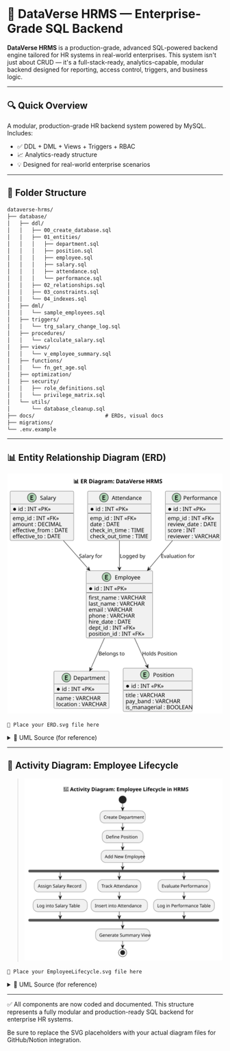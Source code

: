 # 💼 DataVerse HRMS — Enterprise-Grade SQL Backend

**DataVerse HRMS** is a production-grade, advanced SQL-powered backend engine tailored for HR systems in real-world enterprises. This system isn't just about CRUD — it's a full-stack-ready, analytics-capable, modular backend designed for reporting, access control, triggers, and business logic.

---

## 🔍 Quick Overview

A modular, production-grade HR backend system powered by MySQL. Includes:

* ✅ DDL + DML + Views + Triggers + RBAC
* 📈 Analytics-ready structure
* 💡 Designed for real-world enterprise scenarios

---

## 📁 Folder Structure

```
dataverse-hrms/
├── database/
│   ├── ddl/
│   │   ├── 00_create_database.sql
│   │   ├── 01_entities/
│   │   │   ├── department.sql
│   │   │   ├── position.sql
│   │   │   ├── employee.sql
│   │   │   ├── salary.sql
│   │   │   ├── attendance.sql
│   │   │   └── performance.sql
│   │   ├── 02_relationships.sql
│   │   ├── 03_constraints.sql
│   │   └── 04_indexes.sql
│   ├── dml/
│   │   └── sample_employees.sql
│   ├── triggers/
│   │   └── trg_salary_change_log.sql
│   ├── procedures/
│   │   └── calculate_salary.sql
│   ├── views/
│   │   └── v_employee_summary.sql
│   ├── functions/
│   │   └── fn_get_age.sql
│   ├── optimization/
│   ├── security/
│   │   ├── role_definitions.sql
│   │   └── privilege_matrix.sql
│   └── utils/
│       └── database_cleanup.sql
├── docs/                       # ERDs, visual docs
├── migrations/
└── .env.example
```

---

## 📊 Entity Relationship Diagram (ERD)

![alt text](Dataverse.drawio.svg)
```
📍 Place your ERD.svg file here
```

<details>
<summary>📝 UML Source (for reference)</summary>

```plantuml
@startuml
entity "Department" as D {
  *id : INT <<PK>>
  name : VARCHAR
  location : VARCHAR
}
entity "Position" as P {
  *id : INT <<PK>>
  title : VARCHAR
  pay_band : VARCHAR
  is_managerial : BOOLEAN
}
entity "Employee" as E {
  *id : INT <<PK>>
  first_name : VARCHAR
  last_name : VARCHAR
  email : VARCHAR
  phone : VARCHAR
  hire_date : DATE
  dept_id : INT <<FK>>
  position_id : INT <<FK>>
}
entity "Salary" as S {
  *id : INT <<PK>>
  emp_id : INT <<FK>>
  amount : DECIMAL
  effective_from : DATE
  effective_to : DATE
}
entity "Attendance" as A {
  *id : INT <<PK>>
  emp_id : INT <<FK>>
  date : DATE
  check_in_time : TIME
  check_out_time : TIME
}
entity "Performance" as Perf {
  *id : INT <<PK>>
  emp_id : INT <<FK>>
  review_date : DATE
  score : INT
  reviewer : VARCHAR
}

E --> D
E --> P
S --> E
A --> E
Perf --> E
@enduml
```

</details>

---

## 🔄 Activity Diagram: Employee Lifecycle

>![Activity Diagram](Dataverse-Activity.drawio.svg)

```
📍 Place your EmployeeLifecycle.svg file here
```

<details>
<summary>📝 UML Source (for reference)</summary>

```plantuml
@startuml
start
:Create Department;
:Define Position;
:Add New Employee;

fork
  :Assign Salary Record;
  :Insert into Salary Table;
fork again
  :Track Attendance;
  :Insert Attendance;
fork again
  :Performance Evaluation;
  :Log Performance;
end fork

:Generate Summary Reports;

stop
@enduml
```

</details>

---

✅ All components are now coded and documented. This structure represents a fully modular and production-ready SQL backend for enterprise HR systems.

Be sure to replace the SVG placeholders with your actual diagram files for GitHub/Notion integration.
